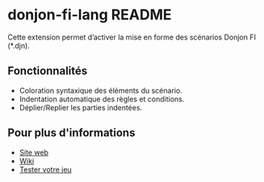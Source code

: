 # donjon-fi-lang README

Cette extension permet d’activer la mise en forme des scénarios Donjon FI (*.djn).

## Fonctionnalités

- Coloration syntaxique des éléments du scénario.
- Indentation automatique des règles et conditions.
- Déplier/Replier les parties indentées.

## Pour plus d'informations

* [Site web](https://donjon.fi)
* [Wiki](https://donjon.fi/wiki/creer/start)
* [Tester votre jeu](https://donjon.fi/creer/)

